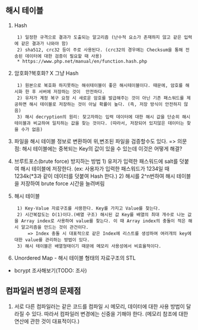## 해시 테이블
1. Hash

		1) 일정한 규격으로 결과가 도출되는 알고리즘 (난수적 요소가 존재하지 않고 같은 입력에 같은 결과가 나와야 함)
		2) sha512, crc32 등이 주로 사용된다. (crc32의 경우에는 Checksum을 통해 전송된 데이터에 대한 검증이 필요할 때 사용)
		* https://www.php.net/manual/en/function.hash.php

2. 암호화?복호화? X 그냥 Hash

		1) 원본으로 복호화 하지못하는 해쉬테이블이 좋은 해시테이블이다. 때문에, 암호를 해시화 한 후 서버에 저장하는 것이  안전하다.
		2) 유저가 계정 복구 요청 시 새로운 암호를 발급해주는 것이 아닌 기존 패스워드를 제공하면 해시 테이블로 저장하는 것이 아닐 확률이 높다. (즉, 저장 방식이 안전하지 않음)
		3) 해시 decryption의 원리: 찾고자하는 입력 데이터에 대한 해시 값을 단순히 해시 테이블과 비교하여 일치하는 값을 찾는 것이다. (따라서, 저장되어 있지않은 데이터는 찾을 수가 없음)

3. 파일을 해시 테이블 정보로 변환하여 위,변조된 파일을 검증할수도 있다.
		=> 의문점: 해시 테이블에는 중복되는 Key의 값이 있을 수 있는데 이것은 어떻게 해결?

4. 브루트포스(brute force) 방지하는 방법
		1) 유저가 입력한 패스워드에 salt를 덧붙여 해시 테이블에 저장한다. (ex: 사용자가 입력한 패스워드가 1234일 때 1234k(*3과 같이 데이터를 덧붙여 Hash 한다.)
		2) 해시를 2^n번하여 해시 테이블을 저장하여 brute force 시간을 늘려버림

5. 해시 테이블

		1) Key-Value 자료구조를 사용한다. Key를 가지고 Value를 찾는다.
		2) 시간복잡도는 O(1)이다.(배열 구조) 해시된 값 Key를 배열의 최대 개수로 나눈 값을 Array index로 사용하여 value를 찾는다. 이 때 Array index의 충돌이 적은 해시 알고리즘을 만드는 것이 관건이다.
			=> Index 충돌 시 대표적으로 같은 Index에 리스트를 생성하여 여러개의 key에 대한 value를 관리하는 방법이 있다.
		3) 해시 테이블은 배열형태이기 때문에 메모리 사용성에서 비효율적이다.

6. Unordered Map - 해시 테이블 형태의 자료구조의 STL

* bcrypt 조사해보기(TODO: 조사)

## 컴파일러 변경의 문제점

1. 서로 다른 컴파일러는 같은 코드를 컴파일 시 메모리, 데이터에 대한 사용 방법이 달라질 수 있다. 따라서 컴파일러 변경에는 신중을 기해야 한다. (메모리 참조에 대한 연산에 관한 것이 대표적이다.)
